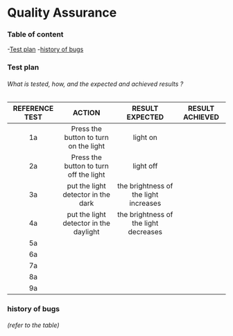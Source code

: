 # Quality Assurance

### Table of content

-[Test plan](#test-plan)
-[history of bugs](#history-of-bugs)

### Test plan

###### What is tested, how, and the expected and achieved results ?

| REFERENCE TEST | ACTION | RESULT EXPECTED | RESULT ACHIEVED |
| :-: | :-: | :-: | :-: |
| 1a | Press the button to turn on the light | light on |  |
| 2a | Press the button to turn off the light | light off |  |
| 3a | put the light detector in the dark | the brightness of the light increases |  |
| 4a | put the light detector in the daylight | the brightness of the light decreases |  |
| 5a |  |  |  |
| 6a |  |  |  |
| 7a |  |  |  |
| 8a |  |  |  |
| 9a |  |  |  |

### history of bugs

###### (refer to the table)
